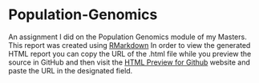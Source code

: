 # Population-Genomics
An assignment I did on the Population Genomics module of my Masters.
This report was created using [RMarkdown](https://rmarkdown.rstudio.com/)
In order to view the generated HTML report you can copy the URL of the .html file while you preview the source in GitHub and then visit the [HTML Preview for Github](http://htmlpreview.github.io/) website and paste the URL in the designated field.
